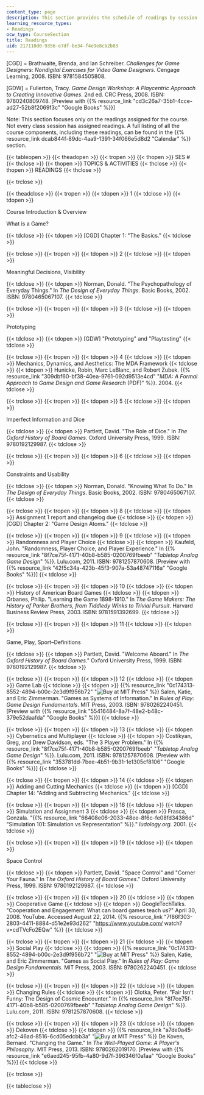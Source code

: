 ```yaml
---
content_type: page
description: This section provides the schedule of readings by session and topic.
learning_resource_types:
- Readings
ocw_type: CourseSection
title: Readings
uid: 217110d0-9356-e7df-be34-f4e9e8cb2b03
---
```


\[CGD\] = Brathwaite, Brenda, and Ian Schreiber. _Challenges for Game Designers: Non­digital Exercises for Video Game Designers_. Cengage Learning, 2008. ISBN: 9781584505808.

\[GDW\] = Fullerton, Tracy. _Game Design Workshop: A Playcentric Approach to Creating Innovative Games_. 2nd ed. CRC Press, 2008. ISBN: 9780240809748. \[Preview with {{% resource_link "cd3c26a7-35b1-4cce-ad27-52b8f2069f3c" "Google Books" %}}\]

Note: This section focuses only on the readings assigned for the course. Not every class session has assigned readings. A full listing of all the course components, including these readings, can be found in the {{% resource_link dcab844f-89dc-4aa9-1391-34f066e5d8d2 "Calendar" %}} section.

{{< tableopen >}}
{{< theadopen >}}
{{< tropen >}}
{{< thopen >}}
SES #
{{< thclose >}}
{{< thopen >}}
TOPICS & ACTIVITIES
{{< thclose >}}
{{< thopen >}}
READINGS
{{< thclose >}}

{{< trclose >}}

{{< theadclose >}}
{{< tropen >}}
{{< tdopen >}}
1
{{< tdclose >}}
{{< tdopen >}}


Course Introduction & Overview

What is a Game?


{{< tdclose >}}
{{< tdopen >}}
\[CGD\] Chapter 1: "The Basics."
{{< tdclose >}}

{{< trclose >}}
{{< tropen >}}
{{< tdopen >}}
2
{{< tdclose >}}
{{< tdopen >}}


Meaningful Decisions, Visibility


{{< tdclose >}}
{{< tdopen >}}
Norman, Donald. "The Psychopathology of Everyday Things." In _The Design of Everyday Things_. Basic Books, 2002. ISBN: 9780465067107.
{{< tdclose >}}

{{< trclose >}}
{{< tropen >}}
{{< tdopen >}}
3
{{< tdclose >}}
{{< tdopen >}}


Prototyping


{{< tdclose >}}
{{< tdopen >}}
\[GDW\] "Prototyping" and "Playtesting"
{{< tdclose >}}

{{< trclose >}}
{{< tropen >}}
{{< tdopen >}}
4
{{< tdclose >}}
{{< tdopen >}}
Mechanics, Dynamics, and Aesthetics: The MDA Framework
{{< tdclose >}}
{{< tdopen >}}
Hunicke, Robin, Marc LeBlanc, and Robert Zubek. {{% resource_link "309dbf60-bf38-40ea-9761-092d9513e4cd" "_MDA: A Formal Approach to Game Design and Game Research_ (PDF)" %}}. 2004.
{{< tdclose >}}

{{< trclose >}}
{{< tropen >}}
{{< tdopen >}}
5
{{< tdclose >}}
{{< tdopen >}}


Imperfect Information and Dice


{{< tdclose >}}
{{< tdopen >}}
Partlett, David. "The Role of Dice." In _The Oxford History of Board Games_. Oxford University Press, 1999. ISBN: 9780192129987.
{{< tdclose >}}

{{< trclose >}}
{{< tropen >}}
{{< tdopen >}}
6
{{< tdclose >}}
{{< tdopen >}}


Constraints and Usability


{{< tdclose >}}
{{< tdopen >}}
Norman, Donald. "Knowing What To Do." In _The Design of Everyday Things_. Basic Books, 2002. ISBN: 9780465067107.
{{< tdclose >}}

{{< trclose >}}
{{< tropen >}}
{{< tdopen >}}
8
{{< tdclose >}}
{{< tdopen >}}
Assignment 1 report and changelog due
{{< tdclose >}}
{{< tdopen >}}
\[CGD\] Chapter 2: "Game Design Atoms."
{{< tdclose >}}

{{< trclose >}}
{{< tropen >}}
{{< tdopen >}}
9
{{< tdclose >}}
{{< tdopen >}}
Randomness and Player Choice
{{< tdclose >}}
{{< tdopen >}}
Kaufeld, John. "Randomness, Player Choice, and Player Experience." In {{% resource_link "8f7ce75f-4171-40b8-b585-0200769fbeeb" "_Tabletop Analog Game Design_" %}}. Lulu.com, 2011. ISBN: 9781257870608. \[Preview with {{% resource_link "42f5c34a-423b-45f3-907a-53a48747116a" "Google Books" %}}\]
{{< tdclose >}}

{{< trclose >}}
{{< tropen >}}
{{< tdopen >}}
10
{{< tdclose >}}
{{< tdopen >}}
History of American Board Games
{{< tdclose >}}
{{< tdopen >}}
Orbanes, Philip. "Learning the Game 1898-1910." In _The Game Makers: The History of Parker Brothers, from Tiddledy Winks to Trivial Pursuit_. Harvard Business Review Press, 2003. ISBN: 9781591392699.
{{< tdclose >}}

{{< trclose >}}
{{< tropen >}}
{{< tdopen >}}
11
{{< tdclose >}}
{{< tdopen >}}


Game, Play, Sport–Definitions


{{< tdclose >}}
{{< tdopen >}}
Partlett, David. "Welcome Aboard." In _The Oxford History of Board Games_." Oxford University Press, 1999. ISBN: 9780192129987.
{{< tdclose >}}

{{< trclose >}}
{{< tropen >}}
{{< tdopen >}}
12
{{< tdclose >}}
{{< tdopen >}}
Game Lab
{{< tdclose >}}
{{< tdopen >}}
{{% resource_link "0c174313-8552-4894-b00c-2e3d9f956b72" "![Buy at MIT Press](/images/mp_logo.gif)" %}} Salen, Katie, and Eric Zimmerman. "Games as Systems of Information." In _Rules of Play: Game Design Fundamentals_. MIT Press, 2003. ISBN: 9780262240451. \[Preview with {{% resource_link "55416484-8a7f-48e2-b48c-379e52daafda" "Google Books" %}}\]
{{< tdclose >}}

{{< trclose >}}
{{< tropen >}}
{{< tdopen >}}
13
{{< tdclose >}}
{{< tdopen >}}
Cybernetics and Multiplayer
{{< tdclose >}}
{{< tdopen >}}
Costikyan, Greg, and Drew Davidson, eds. "The 3 Player Problem." In {{% resource_link "8f7ce75f-4171-40b8-b585-0200769fbeeb" "_Tabletop Analog Game Design_" %}}. Lulu.com, 2011. ISBN: 9781257870608. \[Preview with {{% resource_link "353781dd-7bee-4b51-9b31-1e1305cf8106" "Google Books" %}}\]
{{< tdclose >}}

{{< trclose >}}
{{< tropen >}}
{{< tdopen >}}
14
{{< tdclose >}}
{{< tdopen >}}
Adding and Cutting Mechanics
{{< tdclose >}}
{{< tdopen >}}
\[CGD\] Chapter 14: "Adding and Subtracting Mechanics."
{{< tdclose >}}

{{< trclose >}}
{{< tropen >}}
{{< tdopen >}}
16
{{< tdclose >}}
{{< tdopen >}}
Simulation and Assignment 3
{{< tdclose >}}
{{< tdopen >}}
Frasca, Gonzala. "{{% resource_link "66408e06-2033-48ee-8f6c-fe08fd34386d" "Simulation 101: Simulation vs Representation" %}}." _ludology.org._ 2001.
{{< tdclose >}}

{{< trclose >}}
{{< tropen >}}
{{< tdopen >}}
19
{{< tdclose >}}
{{< tdopen >}}


Space Control


{{< tdclose >}}
{{< tdopen >}}
Partlett, David. "Space Control" and "Corner Your Fauna." In _The Oxford History of Board Games_." Oxford University Press, 1999. ISBN: 9780192129987.
{{< tdclose >}}

{{< trclose >}}
{{< tropen >}}
{{< tdopen >}}
20
{{< tdclose >}}
{{< tdopen >}}
Cooperative Game
{{< tdclose >}}
{{< tdopen >}}
GoogleTechTalks. "Cooperation and Engagement: What can board games teach us?" April 30, 2008. YouTube. Accessed August 22, 2014. {{% resource_link "7f86f303-2803-4411-8884-d51e2e93d262" "https://www.youtube.com/ watch?v=cdTVcFo2EQw" %}}
{{< tdclose >}}

{{< trclose >}}
{{< tropen >}}
{{< tdopen >}}
21
{{< tdclose >}}
{{< tdopen >}}
Social Play
{{< tdclose >}}
{{< tdopen >}}
{{% resource_link "0c174313-8552-4894-b00c-2e3d9f956b72" "![Buy at MIT Press](/images/mp_logo.gif)" %}} Salen, Katie, and Eric Zimmerman. "Games as Social Play." In _Rules of Play: Game Design Fundamentals_. MIT Press, 2003. ISBN: 9780262240451.
{{< tdclose >}}

{{< trclose >}}
{{< tropen >}}
{{< tdopen >}}
22
{{< tdclose >}}
{{< tdopen >}}
Changing Rules
{{< tdclose >}}
{{< tdopen >}}
Olotka, Peter. "Fair Isn’t Funny: The Design of Cosmic Encounter." In {{% resource_link "8f7ce75f-4171-40b8-b585-0200769fbeeb" "_Tabletop Analog Game Design_" %}}. Lulu.com, 2011. ISBN: 9781257870608.
{{< tdclose >}}

{{< trclose >}}
{{< tropen >}}
{{< tdopen >}}
23
{{< tdclose >}}
{{< tdopen >}}
Dekoven
{{< tdclose >}}
{{< tdopen >}}
{{% resource_link "a7de0a45-afc2-46ad-8516-6cd05edcbb3a" "![Buy at MIT Press](/images/mp_logo.gif)" %}} De Koven, Bernard. "Changing the Game." In _The Well-Played Game: A Player's Philosophy_. MIT Press, 2013. ISBN: 9780262019170. \[Preview with {{% resource_link "e6aed245-95fb-4a80-9d7f-396346f0a1aa" "Google Books" %}}\]
{{< tdclose >}}

{{< trclose >}}

{{< tableclose >}}